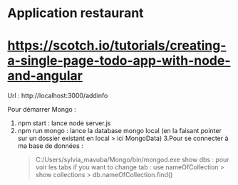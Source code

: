 # Application restaurant
# https://scotch.io/tutorials/creating-a-single-page-todo-app-with-node-and-angular

Url : http://localhost:3000/addinfo

Pour démarrer Mongo :

1. npm start : lance node server.js
2. npm run mongo : lance la database mongo local (en la faisant pointer sur un dossier existant en local > ici MongoData)
3.Pour se connecter à ma base de données :
	> C:/Users/sylvia_mavuba/Mongo/bin/mongod.exe
	> show dbs : pour voir les tabs
	> if you want to change tab : use nameOfCollection > show collections > db.nameOfCollection.find()
